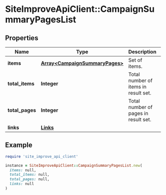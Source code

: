# SiteImproveApiClient::CampaignSummaryPagesList

## Properties

| Name | Type | Description | Notes |
| ---- | ---- | ----------- | ----- |
| **items** | [**Array&lt;CampaignSummaryPages&gt;**](CampaignSummaryPages.md) | Set of items. |  |
| **total_items** | **Integer** | Total number of items in result set. |  |
| **total_pages** | **Integer** | Total number of pages in result set. |  |
| **links** | [**Links**](Links.md) |  | [optional] |

## Example

```ruby
require 'site_improve_api_client'

instance = SiteImproveApiClient::CampaignSummaryPagesList.new(
  items: null,
  total_items: null,
  total_pages: null,
  links: null
)
```

